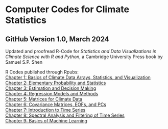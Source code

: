 # Computer Codes for Climate Statistics
## GitHub Version 1.0, March 2024

Updated and proofread R-Code for *Statistics and Data Visualizations in Climate Science with R and Python*, a Cambridge University Press book by Samuel S.P. Shen

R Codes published through Rpubs: <br />
[Chapter 1: Basics of Climate Data Arrays, Statistics, and Visualization](https://rpubs.com/momtaza99/RClimateStatsCh1)<br />
[Chapter 2: Elementary Probability and Statistics](https://rpubs.com/momtaza99/RClimateStatsCh2)<br />
[Chapter 3: Estimation and Decision Making](https://rpubs.com/momtaza99/RClimateStatsCh3)<br />
[Chapter 4: Regression Models and Methods](https://rpubs.com/momtaza99/RClimateStatsCh4)<br />
[Chapter 5: Matrices for Climate Data](https://rpubs.com/momtaza99/RClimateStatsCh5)<br />
[Chapter 6: Covariance Matrices, EOFs, and PCs](https://rpubs.com/momtaza99/RClimateStatsCh6)<br />
[Chapter 7: Introduction to Time Series](https://rpubs.com/momtaza99/RClimateStatsCh7)<br />
[Chapter 8: Spectral Analysis and Filtering of Time Series](https://rpubs.com/momtaza99/RClimateStatsCh8)<br />
[Chapter 9: Basics of Machine Learning](https://rpubs.com/momtaza99/RClimateStatsCh9)
